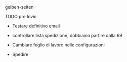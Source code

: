 gelben-seiten


TODO pre Invio

- Testare definitivo email

- controllare lista spedizione, dobbiamo partire dalla 69
- Cambiare foglio di lavoro nelle configurazioni
- Spedire

